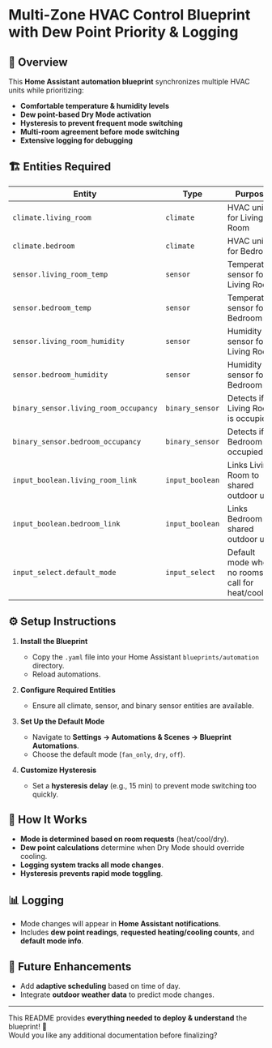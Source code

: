 # Multi-Zone HVAC Control Blueprint with Dew Point Priority & Logging

## 📌 Overview
This **Home Assistant automation blueprint** synchronizes multiple HVAC units while prioritizing:
- **Comfortable temperature & humidity levels**
- **Dew point-based Dry Mode activation**
- **Hysteresis to prevent frequent mode switching**
- **Multi-room agreement before mode switching**
- **Extensive logging for debugging**

## 🏗️ Entities Required
| Entity | Type | Purpose |
|--------|------|---------|
| `climate.living_room` | `climate` | HVAC unit for Living Room |
| `climate.bedroom` | `climate` | HVAC unit for Bedroom |
| `sensor.living_room_temp` | `sensor` | Temperature sensor for Living Room |
| `sensor.bedroom_temp` | `sensor` | Temperature sensor for Bedroom |
| `sensor.living_room_humidity` | `sensor` | Humidity sensor for Living Room |
| `sensor.bedroom_humidity` | `sensor` | Humidity sensor for Bedroom |
| `binary_sensor.living_room_occupancy` | `binary_sensor` | Detects if Living Room is occupied |
| `binary_sensor.bedroom_occupancy` | `binary_sensor` | Detects if Bedroom is occupied |
| `input_boolean.living_room_link` | `input_boolean` | Links Living Room to shared outdoor unit |
| `input_boolean.bedroom_link` | `input_boolean` | Links Bedroom to shared outdoor unit |
| `input_select.default_mode` | `input_select` | Default mode when no rooms call for heat/cool |

## ⚙️ Setup Instructions
1. **Install the Blueprint**
   - Copy the `.yaml` file into your Home Assistant `blueprints/automation` directory.
   - Reload automations.

2. **Configure Required Entities**
   - Ensure all climate, sensor, and binary sensor entities are available.

3. **Set Up the Default Mode**
   - Navigate to **Settings → Automations & Scenes → Blueprint Automations**.
   - Choose the default mode (`fan_only`, `dry`, `off`).

4. **Customize Hysteresis**
   - Set a **hysteresis delay** (e.g., 15 min) to prevent mode switching too quickly.

## 📝 How It Works
- **Mode is determined based on room requests** (heat/cool/dry).
- **Dew point calculations** determine when Dry Mode should override cooling.
- **Logging system tracks all mode changes**.
- **Hysteresis prevents rapid mode toggling**.

## 📊 Logging
- Mode changes will appear in **Home Assistant notifications**.
- Includes **dew point readings**, **requested heating/cooling counts**, and **default mode info**.

## 🎯 Future Enhancements
- Add **adaptive scheduling** based on time of day.
- Integrate **outdoor weather data** to predict mode changes.

---

This README provides **everything needed to deploy & understand** the blueprint! 🚀  
Would you like any additional documentation before finalizing?
